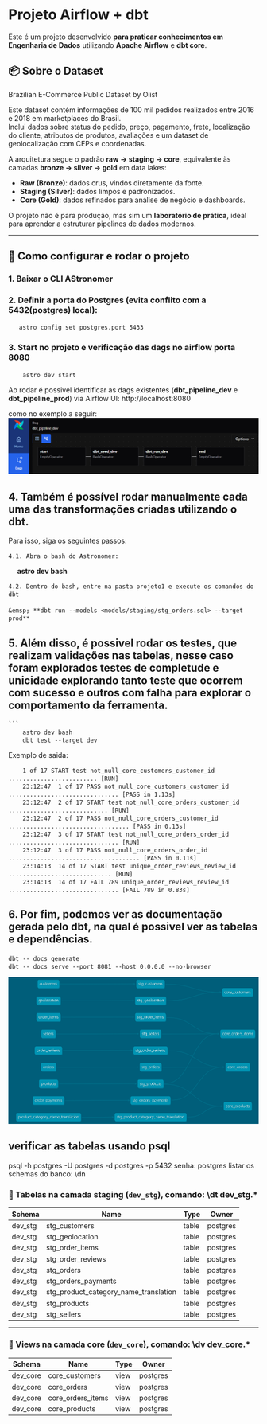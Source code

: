 # Projeto Airflow + dbt

Este é um projeto desenvolvido **para praticar conhecimentos em Engenharia de Dados** utilizando **Apache Airflow** e **dbt core**.

## 📦 Sobre o Dataset

Brazilian E-Commerce Public Dataset by Olist  

Este dataset contém informações de 100 mil pedidos realizados entre 2016 e 2018 em marketplaces do Brasil.  
Inclui dados sobre status do pedido, preço, pagamento, frete, localização do cliente, atributos de produtos, avaliações e um dataset de geolocalização com CEPs e coordenadas.   


A arquitetura segue o padrão **raw → staging → core**, equivalente às camadas **bronze → silver → gold** em data lakes:  

- **Raw (Bronze)**: dados crus, vindos diretamente da fonte.  
- **Staging (Silver)**: dados limpos e padronizados.  
- **Core (Gold)**: dados refinados para análise de negócio e dashboards.  

O projeto não é para produção, mas sim um **laboratório de prática**, ideal para aprender a estruturar pipelines de dados modernos.

---

## 🚀 Como configurar e rodar o projeto


### 1. Baixar o CLI AStronomer
### 2. Definir a porta do Postgres (evita conflito com a 5432(postgres) local):  
   
       astro config set postgres.port 5433
            

### 3. Start no projeto e  verificação das dags no airflow porta 8080

        astro dev start
            
Ao rodar é possivel identificar as dags existentes (**dbt_pipeline_dev** e  **dbt_pipeline_prod**) via Airflow UI: http://localhost:8080

   como no exemplo a seguir:
   ![alt text](image.png)
 
## 4. Também é possível rodar manualmente cada uma das transformações criadas utilizando o **dbt**.  
   Para isso, siga os seguintes passos:

    4.1. Abra o bash do Astronomer:
   
   &emsp; **astro dev bash**

    4.2. Dentro do bash, entre na pasta projeto1 e execute os comandos do dbt
   
    &emsp; **dbt run --models <models/staging/stg_orders.sql> --target prod**

## 5. Além disso, é possivel rodar os testes, que realizam validações nas tabelas, nesse caso foram explorados testes de completude e unicidade explorando tanto teste que ocorrem com sucesso e outros com falha para explorar o comportamento da ferramenta. 
    ``` 
        astro dev bash
        dbt test --target dev

Exemplo de saida:

        1 of 17 START test not_null_core_customers_customer_id ......................... [RUN]
        23:12:47  1 of 17 PASS not_null_core_customers_customer_id ............................... [PASS in 1.13s]
        23:12:47  2 of 17 START test not_null_core_orders_customer_id ............................ [RUN]
        23:12:47  2 of 17 PASS not_null_core_orders_customer_id .................................. [PASS in 0.13s]
        23:12:47  3 of 17 START test not_null_core_orders_order_id ............................... [RUN]
        23:12:47  3 of 17 PASS not_null_core_orders_order_id ..................................... [PASS in 0.11s]
        23:14:13  14 of 17 START test unique_order_reviews_review_id ............................. [RUN]
        23:14:13  14 of 17 FAIL 789 unique_order_reviews_review_id ............................... [FAIL 789 in 0.83s]

## 6. Por fim, podemos ver as documentação gerada pelo dbt, na qual é possivel ver as tabelas e dependências.
    dbt -- docs generate
    dbt -- docs serve --port 8081 --host 0.0.0.0 --no-browser

![alt text](image-1.png)

##  verificar as tabelas usando psql
psql -h postgres -U postgres -d postgres -p 5432
senha: postgres
listar os schemas do banco: \dn 


### 📂 Tabelas na camada **staging** (`dev_stg`), comando: \dt dev_stg.*

| Schema  | Name                                  | Type  | Owner    |
|---------|---------------------------------------|-------|----------|
| dev_stg | stg_customers                         | table | postgres |
| dev_stg | stg_geolocation                       | table | postgres |
| dev_stg | stg_order_items                       | table | postgres |
| dev_stg | stg_order_reviews                     | table | postgres |
| dev_stg | stg_orders                            | table | postgres |
| dev_stg | stg_orders_payments                   | table | postgres |
| dev_stg | stg_product_category_name_translation | table | postgres |
| dev_stg | stg_products                          | table | postgres |
| dev_stg | stg_sellers                           | table | postgres |

---
### 📂 Views na camada **core** (`dev_core`), comando: \dv dev_core.*

| Schema   | Name              | Type | Owner    |
|----------|------------------|------|----------|
| dev_core | core_customers    | view | postgres |
| dev_core | core_orders       | view | postgres |
| dev_core | core_orders_items | view | postgres |
| dev_core | core_products     | view | postgres |
